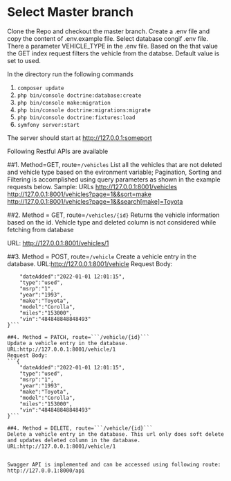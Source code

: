 # Select Master branch
Clone the Repo and checkout the master branch.
Create a .env file and copy the content of .env.example file. Select database congif .env file.
There a parameter VEHICLE_TYPE in the .env file. Based on the that value the GET index request filters the vehicle from the databse.
Default value is set to used.



In the directory run the following commands
1. ```composer update```
2. ```php bin/console doctrine:database:create```
3. ```php bin/console make:migration```
4. ```php bin/console doctrine:migrations:migrate```
5. ```php bin/console doctrine:fixtures:load```
6. ```symfony server:start```


The server should start at http://127.0.0.1:someport


Following Restful APIs are available

##1. Method=GET, route=```/vehicles```
List all the vehicles that are not deleted and vehicle type based on the evironment variable;
Pagination, Sorting and Filtering is accomplished using query parameters as shown in the example requests below.
Sample: URLs
http://127.0.0.1:8001/vehicles
http://127.0.0.1:8001/vehicles?page=1&&sort=make
http://127.0.0.1:8001/vehicles?page=1&&search[make]=Toyota

##2. Method = GET, route=```/vehicles/{id}```
Returns the vehicle information based on the id. Vehicle type and deleted column is not considered while fetching from database 

URL:
http://127.0.0.1:8001/vehicles/1


##3. Method = POST, route=```/vehicle```
Create a vehicle entry in the database.
URL:http://127.0.0.1:8001/vehicle
Request Body:
```{
    "dateAdded":"2022-01-01 12:01:15",
    "type":"used",
    "msrp":"1",
    "year":"1993",
    "make":"Toyota",
    "model":"Corolla",
    "miles":"153000",
    "vin":"484848848848493"
}```

##4. Method = PATCH, route=```/vehicle/{id}```
Update a vehicle entry in the database.
URL:http://127.0.0.1:8001/vehicle/1
Request Body:
```{
    "dateAdded":"2022-01-01 12:01:15",
    "type":"used",
    "msrp":"1",
    "year":"1993",
    "make":"Toyota",
    "model":"Corolla",
    "miles":"153000",
    "vin":"484848848848493"
}```

##4. Method = DELETE, route=```/vehicle/{id}```
Delete a vehicle entry in the database. This url only does soft delete and updates deleted column in the database.
URL:http://127.0.0.1:8001/vehicle/1


Swagger API is implemented and can be accessed using following route: http://127.0.0.1:8000/api

